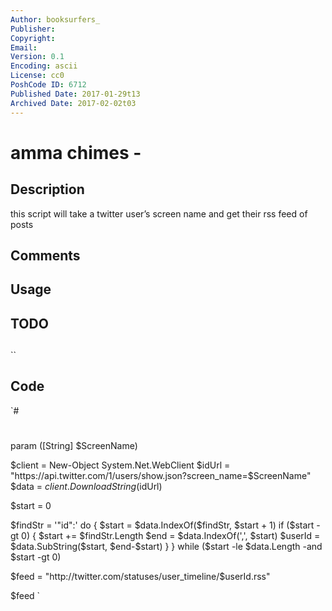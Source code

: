 ```yaml
---
Author: booksurfers_
Publisher: 
Copyright: 
Email: 
Version: 0.1
Encoding: ascii
License: cc0
PoshCode ID: 6712
Published Date: 2017-01-29t13
Archived Date: 2017-02-02t03
---
```


# amma chimes - 

## Description

this script will take a twitter user’s screen name and get their rss feed of posts

## Comments



## Usage



## TODO



## 

``

## Code

`#
 #
 param ([String] $ScreenName)
 
 $client = New-Object System.Net.WebClient
 $idUrl = "https://api.twitter.com/1/users/show.json?screen_name=$ScreenName"
 $data = $client.DownloadString($idUrl)
 
 $start = 0
 
 $findStr = '"id":'
 do {
     $start = $data.IndexOf($findStr, $start + 1)
     if ($start -gt 0) {
         $start += $findStr.Length
         $end = $data.IndexOf(',', $start)
         $userId = $data.SubString($start, $end-$start)
     }
 } while ($start -le $data.Length -and $start -gt 0)
 
 $feed = "http://twitter.com/statuses/user_timeline/$userId.rss"
 
 $feed
`

